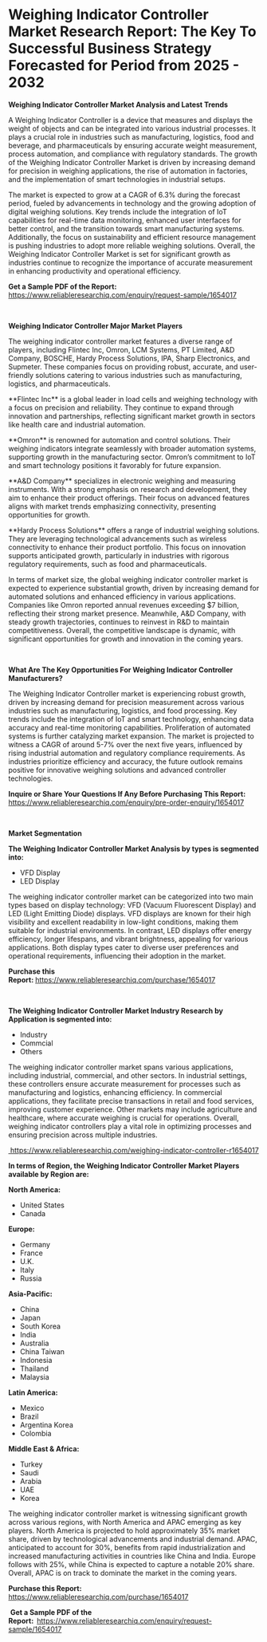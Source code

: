 <p><h1>Weighing Indicator Controller Market Research Report: The Key To Successful Business Strategy Forecasted for Period from 2025 - 2032</h1></p><p><strong>Weighing Indicator Controller Market Analysis and Latest Trends</strong></p>
<p><p>A Weighing Indicator Controller is a device that measures and displays the weight of objects and can be integrated into various industrial processes. It plays a crucial role in industries such as manufacturing, logistics, food and beverage, and pharmaceuticals by ensuring accurate weight measurement, process automation, and compliance with regulatory standards. The growth of the Weighing Indicator Controller Market is driven by increasing demand for precision in weighing applications, the rise of automation in factories, and the implementation of smart technologies in industrial setups.</p><p>The market is expected to grow at a CAGR of 6.3% during the forecast period, fueled by advancements in technology and the growing adoption of digital weighing solutions. Key trends include the integration of IoT capabilities for real-time data monitoring, enhanced user interfaces for better control, and the transition towards smart manufacturing systems. Additionally, the focus on sustainability and efficient resource management is pushing industries to adopt more reliable weighing solutions. Overall, the Weighing Indicator Controller Market is set for significant growth as industries continue to recognize the importance of accurate measurement in enhancing productivity and operational efficiency.</p></p>
<p><strong>Get a Sample PDF of the Report:&nbsp;</strong> <a href="https://www.reliableresearchiq.com/enquiry/request-sample/1654017?utm_campaign=2948&utm_medium=2&utm_source=Github&utm_content=ia&utm_term=18042025&utm_id=weighing-indicator-controller">https://www.reliableresearchiq.com/enquiry/request-sample/1654017</a></p>
<p>&nbsp;</p>
<p><strong>Weighing Indicator Controller Major Market Players</strong></p>
<p><p>The weighing indicator controller market features a diverse range of players, including Flintec Inc, Omron, LCM Systems, PT Limited, A&D Company, BOSCHE, Hardy Process Solutions, IPA, Sharp Electronics, and Supmeter. These companies focus on providing robust, accurate, and user-friendly solutions catering to various industries such as manufacturing, logistics, and pharmaceuticals.</p><p>**Flintec Inc** is a global leader in load cells and weighing technology with a focus on precision and reliability. They continue to expand through innovation and partnerships, reflecting significant market growth in sectors like health care and industrial automation.</p><p>**Omron** is renowned for automation and control solutions. Their weighing indicators integrate seamlessly with broader automation systems, supporting growth in the manufacturing sector. Omron’s commitment to IoT and smart technology positions it favorably for future expansion.</p><p>**A&D Company** specializes in electronic weighing and measuring instruments. With a strong emphasis on research and development, they aim to enhance their product offerings. Their focus on advanced features aligns with market trends emphasizing connectivity, presenting opportunities for growth.</p><p>**Hardy Process Solutions** offers a range of industrial weighing solutions. They are leveraging technological advancements such as wireless connectivity to enhance their product portfolio. This focus on innovation supports anticipated growth, particularly in industries with rigorous regulatory requirements, such as food and pharmaceuticals.</p><p>In terms of market size, the global weighing indicator controller market is expected to experience substantial growth, driven by increasing demand for automated solutions and enhanced efficiency in various applications. Companies like Omron reported annual revenues exceeding $7 billion, reflecting their strong market presence. Meanwhile, A&D Company, with steady growth trajectories, continues to reinvest in R&D to maintain competitiveness. Overall, the competitive landscape is dynamic, with significant opportunities for growth and innovation in the coming years.</p></p>
<p>&nbsp;</p>
<p><strong>What Are The Key Opportunities For Weighing Indicator Controller Manufacturers?</strong></p>
<p><p>The Weighing Indicator Controller market is experiencing robust growth, driven by increasing demand for precision measurement across various industries such as manufacturing, logistics, and food processing. Key trends include the integration of IoT and smart technology, enhancing data accuracy and real-time monitoring capabilities. Proliferation of automated systems is further catalyzing market expansion. The market is projected to witness a CAGR of around 5-7% over the next five years, influenced by rising industrial automation and regulatory compliance requirements. As industries prioritize efficiency and accuracy, the future outlook remains positive for innovative weighing solutions and advanced controller technologies.</p></p>
<p><strong>Inquire or Share Your Questions If Any Before Purchasing This Report:</strong> <a href="https://www.reliableresearchiq.com/enquiry/pre-order-enquiry/1654017?utm_campaign=2948&utm_medium=2&utm_source=Github&utm_content=ia&utm_term=18042025&utm_id=weighing-indicator-controller">https://www.reliableresearchiq.com/enquiry/pre-order-enquiry/1654017</a></p>
<p>&nbsp;</p>
<p><strong>Market Segmentation</strong></p>
<p><strong>The Weighing Indicator Controller Market Analysis by types is segmented into:</strong></p>
<p><ul><li>VFD Display</li><li>LED Display</li></ul></p>
<p><p>The weighing indicator controller market can be categorized into two main types based on display technology: VFD (Vacuum Fluorescent Display) and LED (Light Emitting Diode) displays. VFD displays are known for their high visibility and excellent readability in low-light conditions, making them suitable for industrial environments. In contrast, LED displays offer energy efficiency, longer lifespans, and vibrant brightness, appealing for various applications. Both display types cater to diverse user preferences and operational requirements, influencing their adoption in the market.</p></p>
<p><strong>Purchase this Report:&nbsp;</strong><a href="https://www.reliableresearchiq.com/purchase/1654017?utm_campaign=2948&utm_medium=2&utm_source=Github&utm_content=ia&utm_term=18042025&utm_id=weighing-indicator-controller">https://www.reliableresearchiq.com/purchase/1654017</a></p>
<p>&nbsp;</p>
<p><strong>The Weighing Indicator Controller Market Industry Research by Application is segmented into:</strong></p>
<p><ul><li>Industry</li><li>Commcial</li><li>Others</li></ul></p>
<p><p>The weighing indicator controller market spans various applications, including industrial, commercial, and other sectors. In industrial settings, these controllers ensure accurate measurement for processes such as manufacturing and logistics, enhancing efficiency. In commercial applications, they facilitate precise transactions in retail and food services, improving customer experience. Other markets may include agriculture and healthcare, where accurate weighing is crucial for operations. Overall, weighing indicator controllers play a vital role in optimizing processes and ensuring precision across multiple industries.</p></p>
<p><a href="https://www.reliableresearchiq.com/weighing-indicator-controller-r1654017?utm_campaign=2948&utm_medium=2&utm_source=Github&utm_content=ia&utm_term=18042025&utm_id=weighing-indicator-controller">&nbsp;https://www.reliableresearchiq.com/weighing-indicator-controller-r1654017</a></p>
<p><strong>In terms of Region, the Weighing Indicator Controller Market Players available by Region are:</strong></p>
<p>
    <p> <strong> North America: </strong>
        <ul>
            <li>United States</li>
            <li>Canada</li>
        </ul>
        </p> 
    <p> <strong> Europe: </strong>
        <ul>
            <li>Germany</li>
            <li>France</li>
            <li>U.K.</li>
            <li>Italy</li>
            <li>Russia</li>
        </ul>
        </p> 
    <p> <strong> Asia-Pacific: </strong>
        <ul>
            <li>China</li>
            <li>Japan</li>
            <li>South Korea</li>
            <li>India</li>
            <li>Australia</li>
            <li>China Taiwan</li>
            <li>Indonesia</li>
            <li>Thailand</li>
            <li>Malaysia</li>
        </ul>
        </p> 
    <p> <strong> Latin America: </strong>
        <ul>
            <li>Mexico</li>
            <li>Brazil</li>
            <li>Argentina Korea</li>
            <li>Colombia</li>
        </ul>
        </p> 
    <p> <strong> Middle East & Africa: </strong>
        <ul>
            <li>Turkey</li>
            <li>Saudi</li>
            <li>Arabia</li>
            <li>UAE</li>
            <li>Korea</li>
        </ul>
    </p>
    </p>
<p><p>The weighing indicator controller market is witnessing significant growth across various regions, with North America and APAC emerging as key players. North America is projected to hold approximately 35% market share, driven by technological advancements and industrial demand. APAC, anticipated to account for 30%, benefits from rapid industrialization and increased manufacturing activities in countries like China and India. Europe follows with 25%, while China is expected to capture a notable 20% share. Overall, APAC is on track to dominate the market in the coming years.</p></p>
<p><strong>Purchase this Report: </strong><a href="https://www.reliableresearchiq.com/purchase/1654017?utm_campaign=2948&utm_medium=2&utm_source=Github&utm_content=ia&utm_term=18042025&utm_id=weighing-indicator-controller">https://www.reliableresearchiq.com/purchase/1654017</a></p>
<p>&nbsp;<strong>Get a Sample PDF of the Report:&nbsp;&nbsp;</strong><a href="https://www.reliableresearchiq.com/enquiry/request-sample/1654017?utm_campaign=2948&utm_medium=2&utm_source=Github&utm_content=ia&utm_term=18042025&utm_id=weighing-indicator-controller">https://www.reliableresearchiq.com/enquiry/request-sample/1654017</a></p>
<p><strong></strong></p>
<p><p></p><p></p><p></p></p>